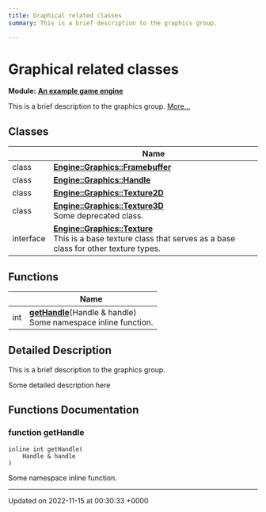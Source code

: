 ```yaml
---
title: Graphical related classes
summary: This is a brief description to the graphics group. 

---
```


# Graphical related classes

**Module:** **[An example game engine](/modules/group__Engine.md)**

This is a brief description to the graphics group.  [More...](#detailed-description)

## Classes

|                | Name           |
| -------------- | -------------- |
| class | **[Engine::Graphics::Framebuffer](/classes/classEngine_1_1Graphics_1_1Framebuffer.md)**  |
| class | **[Engine::Graphics::Handle](/classes/classEngine_1_1Graphics_1_1Handle.md)**  |
| class | **[Engine::Graphics::Texture2D](/classes/classEngine_1_1Graphics_1_1Texture2D.md)**  |
| class | **[Engine::Graphics::Texture3D](/classes/classEngine_1_1Graphics_1_1Texture3D.md)** <br>Some deprecated class.  |
| interface | **[Engine::Graphics::Texture](/classes/classEngine_1_1Graphics_1_1Texture.md)** <br>This is a base texture class that serves as a base class for other texture types.  |

## Functions

|                | Name           |
| -------------- | -------------- |
| int | **[getHandle](/modules/group__Graphics.md#function-gethandle)**(Handle & handle)<br>Some namespace inline function.  |

## Detailed Description

This is a brief description to the graphics group. 

Some detailed description here 


## Functions Documentation

### function getHandle

```
inline int getHandle(
    Handle & handle
)
```

Some namespace inline function. 





-------------------------------

Updated on 2022-11-15 at 00:30:33 +0000